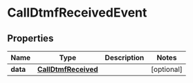 # CallDtmfReceivedEvent

## Properties
Name | Type | Description | Notes
------------ | ------------- | ------------- | -------------
**data** | [**CallDtmfReceived**](CallDtmfReceived.md) |  |  [optional]
